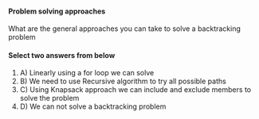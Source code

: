 <!-- Answer = 05cf281c050be3da4eecf3bc6e8aac1b -->
#### Problem solving approaches
What are the general approaches you can take to solve a backtracking problem

#### Select two answers from below
1. A) Linearly using a for loop we can solve
2. B) We need to use Recursive algorithm to try all possible paths
3. C) Using Knapsack approach we can include and exclude members to solve the problem
4. D) We can not solve a backtracking problem

